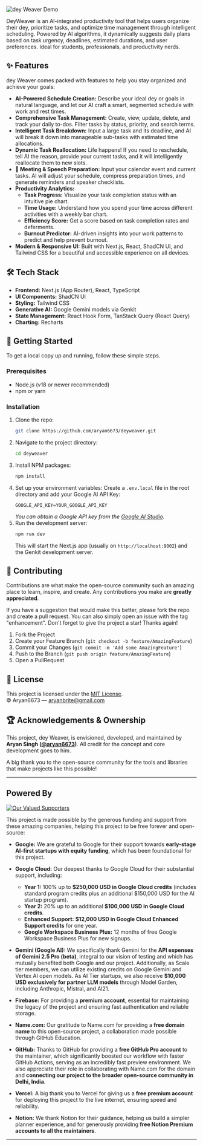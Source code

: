 ![dey Weaver Demo](https://raw.githubusercontent.com/aryan6673/deyWeaver/master/public/demo34.gif)

DeyWeaver is an AI-integrated productivity tool that helps users organize their dey, prioritize tasks, and optimize time management through intelligent scheduling. Powered by AI algorithms, it dynamically suggests daily plans based on task urgency, deadlines, estimated durations, and user preferences. Ideal for students, professionals, and productivity nerds.


## ✨ Features

dey Weaver comes packed with features to help you stay organized and achieve your goals:

*    **AI-Powered Schedule Creation:** Describe your ideal dey or goals in natural language, and let our AI craft a smart, segmented schedule with work and rest times.
*    **Comprehensive Task Management:** Create, view, update, delete, and track your daily to-dos. Filter tasks by status, priority, and search terms.
*    **Intelligent Task Breakdown:** Input a large task and its deadline, and AI will break it down into manageable sub-tasks with estimated time allocations.
*    **Dynamic Task Reallocation:** Life happens! If you need to reschedule, tell AI the reason, provide your current tasks, and it will intelligently reallocate them to new slots.
*   **🎤 Meeting & Speech Preparation:** Input your calendar event and current tasks. AI will adjust your schedule, compress preparation times, and generate reminders and speaker checklists.
* **Productivity Analytics:**
    *   **Task Progress:** Visualize your task completion status with an intuitive pie chart.
    *   **Time Usage:** Understand how you spend your time across different activities with a weekly bar chart.
    *   **Efficiency Score:** Get a score based on task completion rates and deferments.
    *   **Burnout Predictor:** AI-driven insights into your work patterns to predict and help prevent burnout.
*   **Modern & Responsive UI:** Built with Next.js, React, ShadCN UI, and Tailwind CSS for a beautiful and accessible experience on all devices.

## 🛠️ Tech Stack

*   **Frontend:** Next.js (App Router), React, TypeScript
*   **UI Components:** ShadCN UI
*   **Styling:** Tailwind CSS
*   **Generative AI:** Google Gemini models via Genkit
*   **State Management:** React Hook Form, TanStack Query (React Query)
*   **Charting:** Recharts

## 🚀 Getting Started

To get a local copy up and running, follow these simple steps.

### Prerequisites

*   Node.js (v18 or newer recommended)
*   npm or yarn

### Installation

1.  Clone the repo:
    ```sh
    git clone https://github.com/aryan6673/deyweaver.git
    ```
2.  Navigate to the project directory:
    ```sh
    cd deyweaver
    ```
3.  Install NPM packages:
    ```sh
    npm install
    ```
4.  Set up your environment variables:
    Create a `.env.local` file in the root directory and add your Google AI API Key:
    ```env
    GOOGLE_API_KEY=YOUR_GOOGLE_API_KEY
    ```
    *You can obtain a Google API key from the [Google AI Studio](https://aistudio.google.com/app/apikey).*
5.  Run the development server:
    ```sh
    npm run dev
    ```
    This will start the Next.js app (usually on `http://localhost:9002`) and the Genkit development server.

## 🤝 Contributing

Contributions are what make the open-source community such an amazing place to learn, inspire, and create. Any contributions you make are **greatly appreciated**.

If you have a suggestion that would make this better, please fork the repo and create a pull request. You can also simply open an issue with the tag "enhancement".
Don't forget to give the project a star! Thanks again!

1.  Fork the Project
2.  Create your Feature Branch (`git checkout -b feature/AmazingFeature`)
3.  Commit your Changes (`git commit -m 'Add some AmazingFeature'`)
4.  Push to the Branch (`git push origin feature/AmazingFeature`)
5.  Open a PullRequest

## 📜 License

This project is licensed under the [MIT License](LICENSE).  
© Aryan6673 — aryanbrite@gmail.com

## 🏆 Acknowledgements & Ownership

This project, dey Weaver, is envisioned, developed, and maintained by **Aryan Singh ([@aryan6673](https://github.com/aryan6673))**. All credit for the concept and core development goes to him.

A big thank you to the open-source community for the tools and libraries that make projects like this possible!

---

## Powered By

[![Our Valued Supporters](https://raw.githubusercontent.com/aryan6673/DeyWeaver/refs/heads/master/public/Untitled%20design.png)]()

This project is made possible by the generous funding and support from these amazing companies, helping this project to be free forever and open-source:

* **Google:** We are grateful to Google for their support towards **early-stage AI-first startups with equity funding**, which has been foundational for this project.

* **Google Cloud:** Our deepest thanks to Google Cloud for their substantial support, including:
    * **Year 1:** 100% up to **$250,000 USD in Google Cloud credits** (includes standard program credits plus an additional $150,000 USD for the AI startup program).
    * **Year 2:** 20% up to an additional **$100,000 USD in Google Cloud credits**.
    * **Enhanced Support:** **$12,000 USD in Google Cloud Enhanced Support credits** for one year.
    * **Google Workspace Business Plus:** 12 months of free Google Workspace Business Plus for new signups.

* **Gemini (Google AI):** We specifically thank Gemini for the **API expenses of Gemini 2.5 Pro (beta)**, integral to our vision of testing and which has mutually benefited both Google and our project. Additionally, as Scale tier members, we can utilize existing credits on Google Gemini and Vertex AI open models. As AI Tier startups, we also receive **$10,000 USD exclusively for partner LLM models** through Model Garden, including Anthropic, Mistral, and AI21.

* **Firebase:** For providing a **premium account**, essential for maintaining the legacy of the project and ensuring fast authentication and reliable storage.

* **Name.com:** Our gratitude to Name.com for providing a **free domain name** to this open-source project, a collaboration made possible through GitHub Education.

* **GitHub:** Thanks to GitHub for providing a **free GitHub Pro account** to the maintainer, which significantly boosted our workflow with faster GitHub Actions, serving as an incredibly fast preview environment. We also appreciate their role in collaborating with Name.com for the domain and **connecting our project to the broader open-source community in Delhi, India**.

* **Vercel:** A big thank you to Vercel for giving us a **free premium account** for deploying this project to the live internet, ensuring speed and reliability.

* **Notion:** We thank Notion for their guidance, helping us build a simpler planner experience, and for generously providing **free Notion Premium accounts to all the maintainers**.

---
